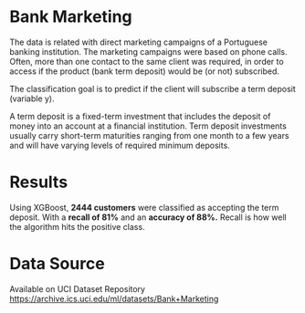 # Bank Marketing

The data is related with direct marketing campaigns of a Portuguese banking institution. The marketing campaigns were based on phone calls. Often, more than one contact to the same client was required, in order to access if the product (bank term deposit) would be (or not) subscribed.

The classification goal is to predict if the client will subscribe a term deposit (variable y).

A term deposit is a fixed-term investment that includes the deposit of money into an account at a financial institution. Term deposit investments usually carry short-term maturities ranging from one month to a few years and will have varying levels of required minimum deposits.

# Results
Using XGBoost, **2444 customers** were classified as accepting the term deposit. With a **recall of 81%** and an **accuracy of 88%.** Recall is how well the algorithm hits the positive class.

# Data Source
Available on UCI Dataset Repository https://archive.ics.uci.edu/ml/datasets/Bank+Marketing
